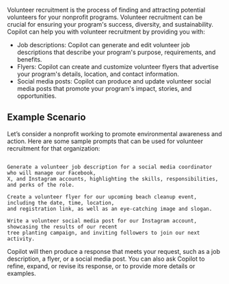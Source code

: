 Volunteer recruitment is the process of finding and attracting potential volunteers for your nonprofit programs. Volunteer recruitment can be crucial for ensuring your program's success, diversity, and sustainability. Copilot can help you with volunteer recruitment by providing you with: 

- Job descriptions: Copilot can generate and edit volunteer job descriptions that describe your program's purpose, requirements, and benefits. 
- Flyers: Copilot can create and customize volunteer flyers that advertise your program's details, location, and contact information. 
- Social media posts: Copilot can produce and update volunteer social media posts that promote your program's impact, stories, and opportunities. 

## Example Scenario

Let’s consider a nonprofit working to promote environmental awareness and action. Here are some sample prompts that can be used for volunteer recruitment for that organization: 

```

Generate a volunteer job description for a social media coordinator who will manage our Facebook, 
X, and Instagram accounts, highlighting the skills, responsibilities, and perks of the role. 
```

```
Create a volunteer flyer for our upcoming beach cleanup event, including the date, time, location, 
and registration link, as well as an eye-catching image and slogan. 
```

```
Write a volunteer social media post for our Instagram account, showcasing the results of our recent 
tree planting campaign, and inviting followers to join our next activity. 
```

Copilot will then produce a response that meets your request, such as a job description, a flyer, or a social media post. You can also ask Copilot to refine, expand, or revise its response, or to provide more details or examples. 
